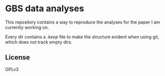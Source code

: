 # GBS data analyses

This repository contains a way to reproduce the analyses for the paper I am currently working on.

Every dir contains a *.keep* file to make the structure evident when using git, which does not track empty dirs.

## License
GPLv3
